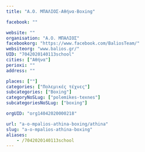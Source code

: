 ```yaml
---
title: "Α.Ο. ΜΠΑΛΙΟΣ-Αθήνα-Boxing"

facebook: ""

website: ""
organisation: "Α.Ο. ΜΠΑΛΙΟΣ"
facebookorg: "https://www.facebook.com/BaliosTeam/"
websiteorg: "www.balios.gr/"
UID: "7042020140113school"
cities: ["Αθήνα"]
perioxi: ""
address: ""

places: [""]
categories: ["Πολεμικές τέχνες"]
subcategories: ["Boxing"]
categoryNoSLug: ["polemikes-texnes"]
subcategoriesNoSLug: ["boxing"]

orgUID: "org14042020000218"

url: "a-o-mpalios-athina-boxing/athina"
slug: "a-o-mpalios-athina-boxing"
aliases:
    - /7042020140113school
---
```





